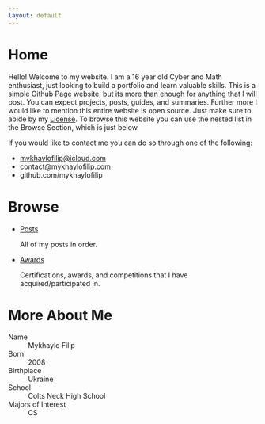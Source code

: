 ```yaml
---
layout: default
---
```


# Home
Hello! Welcome to my website. I am a 16 year old Cyber and Math enthusiast, just looking to build a portfolio and learn valuable skills. This is a simple Github Page website, but its more than enough for anything that I will post. You can expect projects, posts, guides, and summaries. Further more I would like to mention this entire website is open source. Just make sure to abide by my [License](https://github.com/mykhaylofilip/mykhaylofilip.github.io/blob/main/LICENSE). To browse this website you can use the nested list in the Browse Section, which is just below. 

If you would like to contact me you can do so through one of the following:

- mykhaylofilip@icloud.com
- contact@mykhaylofilip.com
- github.com/mykhaylofilip

# Browse
- [Posts](./posts)
  
  All of my posts in order.

- [Awards](./awards)
  
  Certifications, awards, and competitions that I have acquired/participated in.

# More About Me

<dl>
<dt>Name</dt>
<dd>Mykhaylo Filip</dd>
<dt>Born</dt>
<dd>2008</dd>
<dt>Birthplace</dt>
<dd>Ukraine</dd>
<dt>School</dt>
<dd>Colts Neck High School</dd>
<dt>Majors of Interest</dt>
<dd>CS</dd>
</dl>

